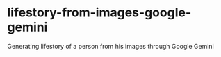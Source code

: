 # lifestory-from-images-google-gemini
Generating lifestory of a person from his images through Google Gemini
